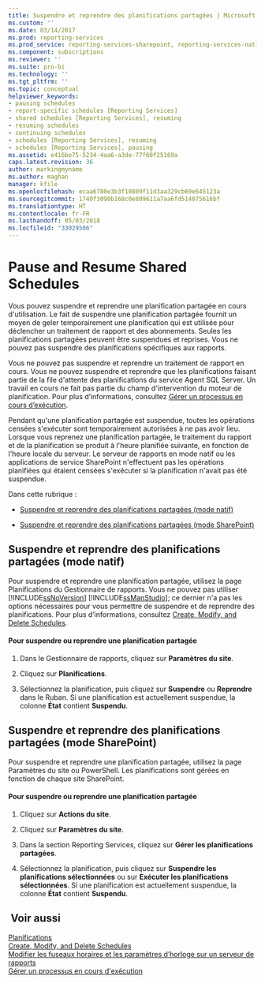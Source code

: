 ```yaml
---
title: Suspendre et reprendre des planifications partagées | Microsoft Docs
ms.custom: ''
ms.date: 03/14/2017
ms.prod: reporting-services
ms.prod_service: reporting-services-sharepoint, reporting-services-native
ms.component: subscriptions
ms.reviewer: ''
ms.suite: pro-bi
ms.technology: ''
ms.tgt_pltfrm: ''
ms.topic: conceptual
helpviewer_keywords:
- pausing schedules
- report-specific schedules [Reporting Services]
- shared schedules [Reporting Services], resuming
- resuming schedules
- continuing schedules
- schedules [Reporting Services], resuming
- schedules [Reporting Services], pausing
ms.assetid: e416be75-5234-4aa6-a3de-77f60f25169a
caps.latest.revision: 36
author: markingmyname
ms.author: maghan
manager: kfile
ms.openlocfilehash: ecaa6780e3b3f10809f11d3aa329cb69e645123a
ms.sourcegitcommit: 1740f3090b168c0e809611a7aa6fd514075616bf
ms.translationtype: HT
ms.contentlocale: fr-FR
ms.lasthandoff: 05/03/2018
ms.locfileid: "33029506"
---
```

# <a name="pause-and-resume-shared-schedules"></a>Pause and Resume Shared Schedules
  Vous pouvez suspendre et reprendre une planification partagée en cours d'utilisation. Le fait de suspendre une planification partagée fournit un moyen de geler temporairement une planification qui est utilisée pour déclencher un traitement de rapport et des abonnements. Seules les planifications partagées peuvent être suspendues et reprises. Vous ne pouvez pas suspendre des planifications spécifiques aux rapports.  
  
 Vous ne pouvez pas suspendre et reprendre un traitement de rapport en cours. Vous ne pouvez suspendre et reprendre que les planifications faisant partie de la file d'attente des planifications du service Agent SQL Server. Un travail en cours ne fait pas partie du champ d'intervention du moteur de planification. Pour plus d’informations, consultez [Gérer un processus en cours d’exécution](../../reporting-services/subscriptions/manage-a-running-process.md).  
  
 Pendant qu'une planification partagée est suspendue, toutes les opérations censées s'exécuter sont temporairement autorisées à ne pas avoir lieu. Lorsque vous reprenez une planification partagée, le traitement du rapport et de la planification se produit à l'heure planifiée suivante, en fonction de l'heure locale du serveur. Le serveur de rapports en mode natif ou les applications de service SharePoint n'effectuent pas les opérations planifiées qui étaient censées s'exécuter si la planification n'avait pas été suspendue.  
  
 Dans cette rubrique :  
  
-   [Suspendre et reprendre des planifications partagées (mode natif)](#bkmk_native)  
  
-   [Suspendre et reprendre des planifications partagées (mode SharePoint)](#bkmk_sharepoint)  
  
##  <a name="bkmk_native"></a> Suspendre et reprendre des planifications partagées (mode natif)  
 Pour suspendre et reprendre une planification partagée, utilisez la page Planifications du Gestionnaire de rapports. Vous ne pouvez pas utiliser [!INCLUDE[ssNoVersion](../../includes/ssnoversion-md.md)] [!INCLUDE[ssManStudio](../../includes/ssmanstudio-md.md)]; ce dernier n'a pas les options nécessaires pour vous permettre de suspendre et de reprendre des planifications. Pour plus d’informations, consultez [Create, Modify, and Delete Schedules](../../reporting-services/subscriptions/create-modify-and-delete-schedules.md).  
  
#### <a name="to-pause-or-resume-a-shared-schedule"></a>Pour suspendre ou reprendre une planification partagée  
  
1.  Dans le Gestionnaire de rapports, cliquez sur **Paramètres du site**.  
  
2.  Cliquez sur **Planifications**.  
  
3.  Sélectionnez la planification, puis cliquez sur **Suspendre** ou **Reprendre** dans le Ruban. Si une planification est actuellement suspendue, la colonne **État** contient **Suspendu**.  
  
##  <a name="bkmk_sharepoint"></a> Suspendre et reprendre des planifications partagées (mode SharePoint)  
 Pour suspendre et reprendre une planification partagée, utilisez la page Paramètres du site ou PowerShell. Les planifications sont gérées en fonction de chaque site SharePoint.  
  
#### <a name="to-pause-or-resume-a-shared-schedule"></a>Pour suspendre ou reprendre une planification partagée  
  
1.  Cliquez sur **Actions du site**.  
  
2.  Cliquez sur **Paramètres du site**.  
  
3.  Dans la section Reporting Services, cliquez sur **Gérer les planifications partagées**.  
  
4.  Sélectionnez la planification, puis cliquez sur **Suspendre les planifications sélectionnées** ou sur **Exécuter les planifications sélectionnées**. Si une planification est actuellement suspendue, la colonne **État** contient **Suspendu**.  
  
## <a name="see-also"></a> Voir aussi  
 [Planifications](../../reporting-services/subscriptions/schedules.md)   
 [Create, Modify, and Delete Schedules](../../reporting-services/subscriptions/create-modify-and-delete-schedules.md)   
 [Modifier les fuseaux horaires et les paramètres d’horloge sur un serveur de rapports](../../reporting-services/subscriptions/change-time-zones-and-clock-settings-on-a-report-server.md)   
 [Gérer un processus en cours d'exécution](../../reporting-services/subscriptions/manage-a-running-process.md)  
  
  
